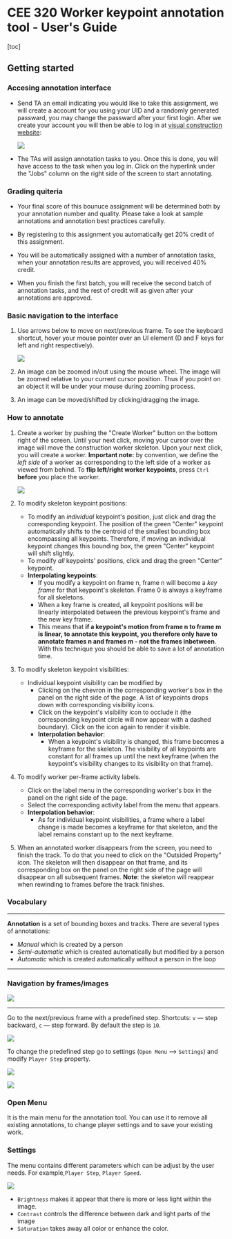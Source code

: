 # CEE 320 Worker keypoint annotation tool - User's Guide

[toc]

## Getting started

### Accesing annotation interface

- Send TA an email indicating you would like to take this assignment, we will create a account for you using your UID and a randomly generated passward, you may change the passward after your first login. After we create your account you will then be able to log in at [visual construction website](visualconstruction.cee.illinois.edu):

   ![](static/documentation/images/image001.jpg)

- The TAs will assign annotation tasks to you. Once this is done, you will have access to the task when you log in. Click on the hyperlink under the "Jobs" column on the right side of the screen to start annotating. 

### Grading quiteria

- Your final score of this bounuce assignment will be determined both by your annotation number and quality. Please take a look at sample annotations and annotation best practices carefully.

- By registering to this assignment you automatically get 20% credit of this assignment.
- You will be automatically assigned with a number of annotation tasks, when your annotation results are approved, you will received 40% credit.
- When you finish the first batch, you will receive the second batch of annotation tasks, and the rest of credit will as given after your annotations are approved. 

### Basic navigation to the interface

1. Use arrows below to move on next/previous frame. To see the keyboard shortcut, hover your mouse pointer over an UI element (D and F keys for left and right respectively).

    ![](static/documentation/images/image008.jpg)

2. An image can be zoomed in/out using the mouse wheel. The image will be zoomed relative to your current cursor position. Thus if you point on an object it will be under your mouse during zooming process.

3. An image can be moved/shifted by clicking/dragging the image.

### How to annotate

1. Create a worker by pushing the "Create Worker" button on the bottom right of the screen. Until your next click, moving your cursor over the image will move the construction worker skeleton. Upon your next click, you will create a worker. **Important note:** by convention, we define the *left side* of a worker as corresponding to the left side of a worker as viewed from behind. To **flip left/right worker keypoints**, press ``Ctrl`` **before** you place the worker.

    ![](static/documentation/images/createworker.png)
       
2. To modify skeleton keypoint positions:
   - To modify an *individual* keypoint's position, just click and drag the corresponding keypoint. 
     The position of the green "Center" keypoint automatically shifts to the centroid of the smallest bounding box encompassing all keypoints. Therefore, if moving an individual keypoint changes this bounding box, the green "Center" keypoint will shift slightly.
   - To modify *all* keypoints' positions, click and drag the green "Center" keypoint.
   - **Interpolating keypoints**:
      - If you modify a keypoint on frame n, frame n will become a *key frame* for that keypoint's skeleton. Frame 0 is always a keyframe for all skeletons.
      - When a key frame is created, all keypoint positions will be linearly interpolated between the previous keypoint's frame and the new key frame.
      - This means that **if a keypoint's motion from frame n to frame m is linear, to annotate this keypoint, you therefore only have to annotate frames n and frames m - not the frames inbetween**. With this technique you should be able to save a lot of annotation time.
     
4. To modify skeleton keypoint visibilities:
   - Individual keypoint visibility can be modified by
      - Clicking on the chevron in the corresponding worker's box in the panel on the right side of the page. A list of keypoints drops down with corresponding visibility icons.
      - Click on the keypoint's visibility icon to occlude it (the corresponding keypoint circle will now appear with a dashed boundary). Click on the icon again to render it visible.
      - **Interpolation behavior**:
         - When a keypoint's visibility is changed, this frame becomes a keyframe for the skeleton. The visibility of all keypoints are constant for all frames up until the next keyframe (when the keypoint's visibility changes to its visibility on that frame).
         
5. To modify worker per-frame activity labels.
   - Click on the label menu in the corresponding worker's box in the panel on the right side of the page.
   - Select the corresponding activity label from the menu that appears.
   - **Interpolation behavior**:
      - As for individual keypoint visibilities, a frame where a label change is made becomes a keyframe for that skeleton, and the label remains constant up to the next keyframe.

6. When an annotated worker disappears from the screen, you need to finish the track. To do that you need to click on the "Outsided Property" icon. The skeleton will then disappear on that frame, and its corresponding box on the panel on the right side of the page will disappear on all subsequent frames. **Note**: the skeleton will reappear when rewinding to frames before the track finishes.
    
   

### Vocabulary

---
**Annotation** is a set of bounding boxes and tracks. There are several types of annotations:
- *Manual* which is created by a person
- *Semi-automatic* which is created automatically but modified by a person
- *Automatic* which is created automatically without a person in the loop
---
### Navigation by frames/images

![](static/documentation/images/image035.jpg)

---
Go to the next/previous frame with a predefined step. Shortcuts: ``v`` — step backward, ``c`` — step forward. By default the step is ``10``.

![](static/documentation/images/image037.jpg)

To change the predefined step go to settings (``Open Menu`` —> ``Settings``) and modify ``Player Step`` property.

![](static/documentation/images/image038.jpg)

![](static/documentation/images/image039.jpg)

### Open Menu
It is the main menu for the annotation tool. You can use it to remove all existing annotations, to change player settings and to save your existing work.

### Settings

The menu contains different parameters which can be adjust by the user needs. For example,``Player Step``, ``Player Speed``.

![](static/documentation/images/image052.jpg)

 - ``Brightness`` makes it appear that there is more or less light within the image.
 - ``Contrast`` controls the difference between dark and light parts of the image
 - ``Saturation`` takes away all color or enhance the color.
